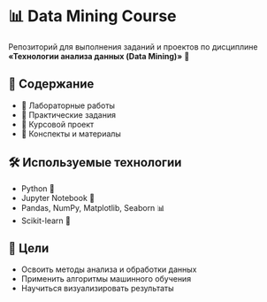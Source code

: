 # 📊 Data Mining Course

Репозиторий для выполнения заданий и проектов по дисциплине **«Технологии анализа данных (Data Mining)»** 🧠  

## 📌 Содержание
- 📂 Лабораторные работы  
- 📂 Практические задания  
- 📂 Курсовой проект  
- 📂 Конспекты и материалы  

## 🛠 Используемые технологии
- Python 🐍  
- Jupyter Notebook 📒  
- Pandas, NumPy, Matplotlib, Seaborn 📊  
- Scikit-learn 🤖  

## 🎯 Цели
- Освоить методы анализа и обработки данных  
- Применить алгоритмы машинного обучения  
- Научиться визуализировать результаты  